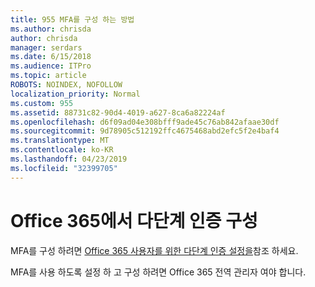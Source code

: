 ```yaml
---
title: 955 MFA를 구성 하는 방법
ms.author: chrisda
author: chrisda
manager: serdars
ms.date: 6/15/2018
ms.audience: ITPro
ms.topic: article
ROBOTS: NOINDEX, NOFOLLOW
localization_priority: Normal
ms.custom: 955
ms.assetid: 88731c82-90d4-4019-a627-8ca6a82224af
ms.openlocfilehash: d6f09ad04e308bfff9ade45c76ab842afaae30df
ms.sourcegitcommit: 9d78905c512192ffc4675468abd2efc5f2e4baf4
ms.translationtype: MT
ms.contentlocale: ko-KR
ms.lasthandoff: 04/23/2019
ms.locfileid: "32399705"
---
```

# <a name="configure-multi-factor-authentication-in-office-365"></a>Office 365에서 다단계 인증 구성

MFA를 구성 하려면 [Office 365 사용자를 위한 다단계 인증 설정을](https://support.office.com/article/8f0454b2-f51a-4d9c-bcde-2c48e41621c6.aspx)참조 하세요.

MFA를 사용 하도록 설정 하 고 구성 하려면 Office 365 전역 관리자 여야 합니다.
